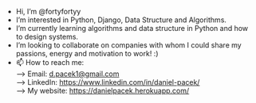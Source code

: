 - Hi, I’m @fortyfortyy
- I’m interested in Python, Django, Data Structure and Algorithms. 
- I’m currently learning algorithms and data structure in Python and how to design systems. 
- I’m looking to collaborate on companies with whom I could share my passions, energy and motivation to work! :)
- 📫 How to reach me: <br>
--> Email:    d.pacek1@gmail.com <br>
--> LinkedIn: https://www.linkedin.com/in/daniel-pacek/ <br>
--> My website: https://danielpacek.herokuapp.com/
